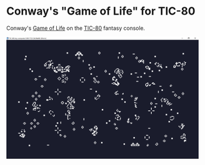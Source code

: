 # Conway's "Game of Life" for TIC-80
Conway's [Game of Life](https://en.wikipedia.org/wiki/Conway%27s_Game_of_Life)
on the [TIC-80](https://tic80.com/) fantasy console.

![preview](./preview.png)
